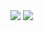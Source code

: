 <div class="light-mode">
  <img src="https://github-readme-stats.vercel.app/api?username=C0APacketAnimation&show_icons=true&theme=light" />
  <img src="https://github-readme-stats.vercel.app/api/top-langs?username=C0APacketAnimation&layout=donut&langs_count=8&card_width=320" />
</div>
